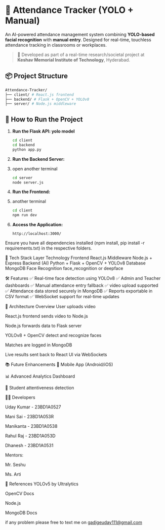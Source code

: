 # 🎯 Attendance Tracker (YOLO + Manual)

An AI-powered attendance management system combining **YOLO-based facial recognition** with **manual entry**. Designed for real-time, touchless attendance tracking in classrooms or workplaces.

> 🔬 Developed as part of a real-time research/societal project at **Keshav Memorial Institute of Technology**, Hyderabad.

## 📦 Project Structure

```bash 
Attendance-Tracker/
├── client/ # React.js frontend
├── backend/ # Flask + OpenCV + YOLOv8
├── server/ # Node.js middleware
```


## 🚀 How to Run the Project


1. **Run the Flask API: yolo model**
   ```bash
   cd client
   cd backend
   python app.py 
   ```

2. **Run the Backend Server:**
3. open another terminal 
   ```bash
   cd server 
   node server.js
   ```

4. **Run the Frontend:**
5. another terminal 
   ```bash
   cd client
   npm run dev 
   ```

6. **Access the Application:**
   ```
   http://localhost:3000/
   ```
 Ensure you have all dependencies installed (npm install, pip install -r requirements.txt) in the respective folders.

🧠 Tech Stack
Layer	Technology
Frontend	React.js
Middleware	Node.js + Express
Backend (AI)	Python + Flask + OpenCV + YOLOv8
Database	MongoDB
Face Recognition	face_recognition or deepface

🛠️ Features
✅ Real-time face detection using YOLOv8
✅ Admin and Teacher dashboards
✅ Manual attendance entry fallback
✅  video upload supported
✅ Attendance data stored securely in MongoDB
✅ Reports exportable in CSV format
✅ WebSocket support for real-time updates

📸 Architecture Overview
User uploads video 

React.js frontend sends video to Node.js

Node.js forwards data to Flask server

YOLOv8 + OpenCV detect and recognize faces

Matches are logged in MongoDB

Live results sent back to React UI via WebSockets

📚 Future Enhancements
📱 Mobile App (Android/iOS)

📊 Advanced Analytics Dashboard

🧠 Student attentiveness detection

👨‍💻 Developers

Uday Kumar - 23BD1A0527

Mani Sai - 23BD1A053R

Manikanta - 23BD1A0538

Rahul Raj - 23BD1A053D

Dhanesh - 23BD1A0531

Mentors:

Mr. Seshu

Ms. Arti

📎 References
YOLOv5 by Ultralytics

OpenCV Docs

Node.js

MongoDB Docs


if any problem please free to text me on gadigeuday111@gmail.com 







